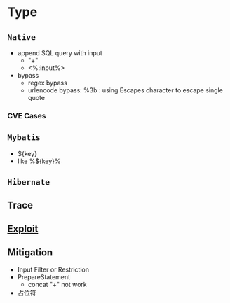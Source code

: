 # Type
## `Native`
- append SQL query with input
  - "+"
  - <%:input%>
- bypass
  - regex bypass
  - urlencode bypass: \%3b : using Escapes character to escape single quote

### CVE Cases

## `Mybatis`
- ${key}
- like %${key}%

## `Hibernate`

## Trace

## [Exploit](https://github.com/Jayway007/Offense-and-Deffense/blob/main/Offense/Pentest/Common-vul/SQL%20Injection/README.md#exploit)

## Mitigation
- Input Filter or Restriction
- PrepareStatement
  - concat "+" not work
- 占位符


